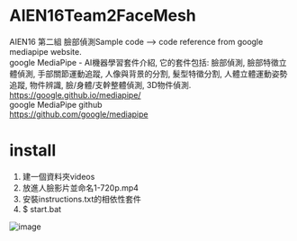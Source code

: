 # AIEN16Team2FaceMesh


 AIEN16 第二組 臉部偵測Sample code --> code reference from google mediapipe website. </br>
 google MediaPipe - AI機器學習套件介紹, 它的套件包括: 
 臉部偵測, 臉部特徵立體偵測, 手部關節運動追蹤, 人像與背景的分割, 髮型特徵分割, 人體立體運動姿勢追蹤, 物件辨識, 
 臉/身體/支幹整體偵測, 3D物件偵測.</br>
 https://google.github.io/mediapipe/
 </br>
 google MediaPipe github
 </br>
 https://github.com/google/mediapipe

  
 # install
 
 1. 建一個資料夾videos
 2. 放進人臉影片並命名1-720p.mp4
 3. 安裝instructions.txt的相依性套件
 4. $ start.bat
 
 ![image](https://i.imgur.com/5PvuFlq.png)




